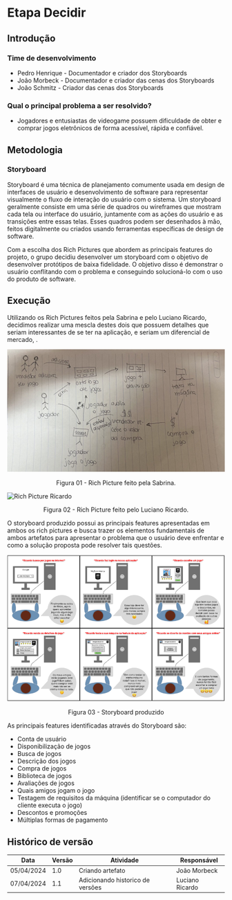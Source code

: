 # Etapa Decidir

## Introdução

### Time de desenvolvimento

- Pedro Henrique - Documentador e criador dos Storyboards
- João Morbeck - Documentador e criador das cenas dos Storyboards
- João Schmitz - Criador das cenas dos Storyboards

### Qual o principal problema a ser resolvido?

- Jogadores e entusiastas de videogame possuem dificuldade de obter e comprar jogos eletrônicos de forma acessível, rápida e confiável.

## Metodologia

### Storyboard

Storyboard é uma técnica de planejamento comumente usada em design de interfaces de usuário e desenvolvimento de software para representar visualmente o fluxo de interação do usuário com o sistema. Um storyboard geralmente consiste em uma série de quadros ou wireframes que mostram cada tela ou interface do usuário, juntamente com as ações do usuário e as transições entre essas telas. Esses quadros podem ser desenhados à mão, feitos digitalmente ou criados usando ferramentas específicas de design de software.

Com a escolha dos Rich Pictures que abordem as principais features do projeto, o grupo decidiu desenvolver um storyboard com o objetivo de desenvolver protótipos de baixa fidelidade. O objetivo disso é demonstrar o usuário conflitando com o problema e conseguindo solucioná-lo com o uso do produto de software.

## Execução

Utilizando os Rich Pictures feitos pela Sabrina e pelo Luciano Ricardo, decidimos realizar uma mescla destes dois que possuem detalhes que seriam interessantes de se ter na aplicação, e seriam um diferencial de mercado, .

![Rich Picture Sabrina](../assets/RichPictureSabrina.png)

<center>Figura 01 - Rich Picture feito pela Sabrina.</center>

![Rich Picture Ricardo](../assets/RichPictureLucianoRicardo.png)

<center>Figura 02 - Rich Picture feito pelo Luciano Ricardo.</center>

O storyboard produzido possui as principais features apresentadas em ambos os rich pictures e busca trazer os elementos fundamentais de ambos artefatos para apresentar o problema que o usuário deve enfrentar e como a solução proposta pode resolver tais questões.

![Storyboard](../assets/storyboard.png)

<center>Figura 03 - Storyboard produzido</center>

As principais features identificadas através do Storyboard são:

- Conta de usuário
- Disponibilização de jogos
- Busca de jogos
- Descrição dos jogos
- Compra de jogos
- Biblioteca de jogos
- Avaliações de jogos
- Quais amigos jogam o jogo
- Testagem de requisitos da máquina (identificar se o computador do cliente executa o jogo)
- Descontos e promoções
- Múltiplas formas de pagamento

## Histórico de versão

| Data       | Versão | Atividade                        | Responsável     |
| ---------- | ------ | -------------------------------- | --------------- |
| 05/04/2024 | 1.0    | Criando artefato                 | João Morbeck    |
| 07/04/2024 | 1.1    | Adicionando historico de versões | Luciano Ricardo |
